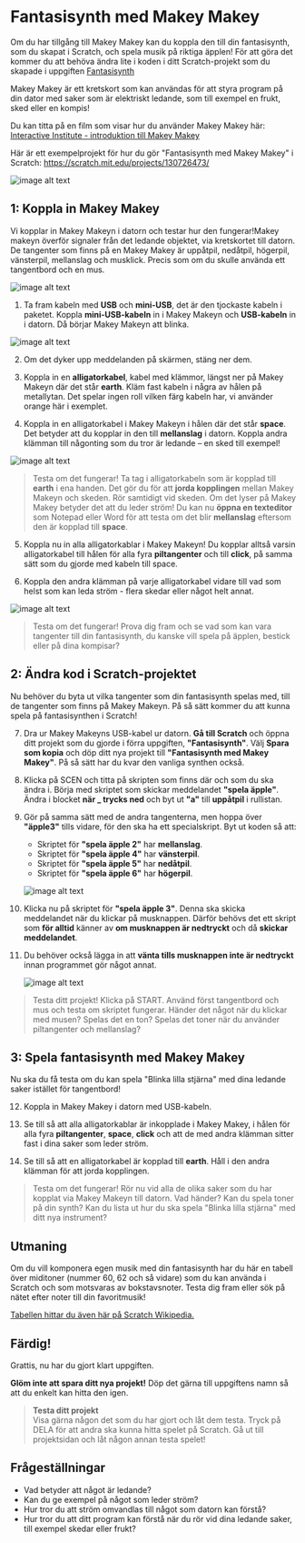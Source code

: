# Fantasisynth med Makey Makey

Om du har tillgång till Makey Makey kan du koppla den till din fantasisynth, som du skapat i Scratch, och spela musik på riktiga äpplen! För att göra det kommer du att behöva ändra lite i koden i ditt Scratch-projekt som du skapade i uppgiften <a href="https://www.kodboken.se/start/skapa-musik/uppgifter-i-scratch/fantasisynth" target="_blank"> Fantasisynth </a>

Makey Makey är ett kretskort som kan användas för att styra program på din dator med saker som är elektriskt ledande, som till exempel en frukt, sked eller en kompis!

Du kan titta på en film som visar hur du använder Makey Makey här:  
 <a href="https://www.youtube.com/watch?v=ICd7HzurorM&feature=youtu.be&list=PLD0HD_3AJljWqSuZ31DeGi2Iv7Yzp0NRp" target="_blank">  Interactive Institute - introduktion till Makey Makey </a>

Här är ett exempelprojekt för hur du gör "Fantasisynth med Makey Makey" i Scratch: <a href="https://scratch.mit.edu/projects/130726473/" target="_blank">https://scratch.mit.edu/projects/130726473/</a>


![image alt text](image_6.png)


## 1: Koppla in Makey Makey
Vi kopplar in Makey Makeyn i datorn och testar hur den fungerar!Makey makeyn överför signaler från det ledande objektet, via kretskortet till datorn. De tangenter som finns på en Makey Makey är uppåtpil, nedåtpil, högerpil, vänsterpil,  mellanslag och musklick. Precis som om du skulle använda ett tangentbord och en mus.

![image alt text](image_0.png)

1.	 Ta fram kabeln med **USB** och **mini-USB**, det är den tjockaste kabeln i paketet. Koppla **mini-USB-kabeln** in i Makey Makeyn och **USB-kabeln** in i datorn. Då börjar Makey Makeyn att blinka.

![image alt text](image_1.png)

2.	Om det dyker upp meddelanden på skärmen, stäng ner dem.

3.	Koppla in en **alligatorkabel**, kabel med klämmor, längst ner på Makey Makeyn där det står **earth**. Kläm fast kabeln i några av hålen på metallytan. Det spelar ingen roll vilken färg kabeln har, vi använder orange här i exemplet.

4.	Koppla in en alligatorkabel i Makey Makeyn i hålen där det står **space**. Det betyder att du kopplar in den till **mellanslag** i datorn. Koppla andra klämman till någonting som du tror är ledande – en sked till exempel!

![image alt text](image_3.png)

> Testa om det fungerar! Ta tag i alligatorkabeln som är kopplad till **earth** i ena handen. Det gör du för att **jorda kopplingen** mellan Makey Makeyn och skeden. Rör samtidigt vid skeden. Om det lyser på Makey Makey betyder det att du leder ström! Du kan nu **öppna en texteditor** som Notepad eller Word för att testa om det blir **mellanslag** eftersom den är kopplad till **space**.

5.	Koppla nu in alla alligatorkablar i Makey Makeyn! Du kopplar alltså varsin alligatorkabel till hålen för alla fyra **piltangenter** och till **click**, på samma sätt som du gjorde med kabeln till space.

6.	Koppla den andra klämman på varje alligatorkabel vidare till vad som helst som kan leda ström - flera skedar eller något helt annat.

![image alt text](image_2.png)

> Testa om det fungerar! Prova dig fram och se vad som kan vara tangenter till din fantasisynth, du kanske vill spela på äpplen, bestick eller på dina kompisar?


## 2: Ändra kod i Scratch-projektet

Nu behöver du byta ut vilka tangenter som din fantasisynth spelas med, till de tangenter som finns på Makey Makeyn. På så sätt kommer du att kunna spela på fantasisynthen i Scratch!

7.	Dra ur Makey Makeyns USB-kabel ur datorn. **Gå till Scratch** och öppna ditt projekt som du gjorde i förra uppgiften, **"Fantasisynth"**. Välj **Spara som kopia** och döp ditt nya projekt till **"Fantasisynth med Makey Makey"**. På så sätt har du kvar den vanliga synthen också.

8.	Klicka på SCEN och titta på skripten som finns där och som du ska ändra i. Börja med skriptet som skickar meddelandet **"spela äpple"**. Ändra i blocket **när _ trycks ned** och byt ut **"a"** till **uppåtpil** i rullistan.

9. Gör på samma sätt med de andra tangenterna, men hoppa över **"äpple3"** tills vidare, för den ska ha ett specialskript. Byt ut koden så att:

    * Skriptet för **"spela äpple 2"** har **mellanslag**.
    * Skriptet för **"spela äpple 4"** har **vänsterpil**.
    * Skriptet för **"spela äpple 5"** har **nedåtpil**.
    * Skriptet för **"spela äpple 6"** har **högerpil**.

    ![image alt text](image_4.png)

10.	Klicka nu på skriptet för **"spela äpple 3"**. Denna ska skicka meddelandet när du klickar på musknappen. Därför behövs det ett skript som **för alltid** känner av **om musknappen är nedtryckt** och då **skickar meddelandet**.

11.	Du behöver också lägga in att **vänta tills musknappen inte är nedtryckt** innan programmet gör något annat.

    ![image alt text](image_7.png)

> Testa ditt projekt! Klicka på START. Använd  först tangentbord och mus och testa om skriptet fungerar. Händer det något när du klickar med musen? Spelas det en ton? Spelas det toner när du använder piltangenter och mellanslag?


## 3: Spela fantasisynth med Makey Makey
Nu ska du få testa om du kan spela "Blinka lilla stjärna" med dina ledande saker istället för tangentbord!

12.	 Koppla in Makey Makey i datorn med USB-kabeln.

13.	 Se till så att alla alligatorkablar är inkopplade i Makey Makey, i hålen för alla fyra **piltangenter**, **space**, **click** och att de med andra klämman sitter fast i dina saker som leder ström.

14.	 Se till så att en alligatorkabel är kopplad till **earth**. Håll i den andra klämman för att jorda kopplingen.

> Testa om det fungerar! Rör nu vid alla de olika saker som du har kopplat via Makey Makeyn till datorn. Vad händer? Kan du spela toner på din synth? Kan du lista ut hur du ska spela "Blinka lilla stjärna" med ditt nya instrument?

## Utmaning
Om du vill komponera egen musik med din fantasisynth har du här en tabell över miditoner (nummer 60, 62 och så vidare) som du kan använda i Scratch och som motsvaras av bokstavsnoter. Testa dig fram eller sök på nätet efter noter till din favoritmusik!



<a href="https://wiki.scratch.mit.edu/wiki/MIDI_Notes Scratch Wikipedia" target="_blank">Tabellen hittar du även här på Scratch Wikipedia.  </a>


## Färdig!
Grattis, nu har du gjort klart uppgiften.

**Glöm inte att spara ditt nya projekt!** Döp det gärna till uppgiftens namn så att du enkelt kan hitta den igen.

> **Testa ditt projekt**  
Visa gärna någon det som du har gjort och låt dem testa. Tryck på DELA för att andra ska kunna hitta spelet på Scratch. Gå ut till projektsidan och låt någon annan testa spelet!


## Frågeställningar

* Vad betyder att något är ledande?
* Kan du ge exempel på något som leder ström?
* Hur tror du att ström omvandlas till något som datorn kan förstå?
* Hur tror du att ditt program kan förstå när du rör vid dina ledande saker, till exempel skedar eller frukt?
